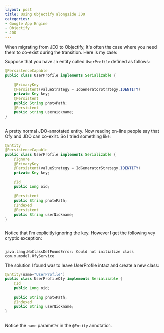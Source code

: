 ```yaml
---
layout: post
title: Using Objectify alongside JDO
categories:
- Google App Engine
- Objectify
- JDO
---
```

When migrating from JDO to Objectify, It's often the case where you need them to co-exist during the transition. Here is my case:

Suppose that you have an entity called `UserProfile` defined as follows:
```java
@PersistenceCapable
public class UserProfile implements Serializable {
    
    @PrimaryKey
    @Persistent(valueStrategy = IdGeneratorStrategy.IDENTITY)
    private Key key;
    @Persistent
    public String photoPath;
    @Persistent
    public String userNickname;
}
    
```
A pretty normal JDO-annotated entity. Now reading on-line people say that Ofy and JDO can co-exist. So I tried something like:
```java
@Entity
@PersistenceCapable
public class UserProfile implements Serializable {
    @Ignore
    @PrimaryKey
    @Persistent(valueStrategy = IdGeneratorStrategy.IDENTITY)
    private Key key;
    
    @Id
    public Long oid;
    
    @Persistent
    public String photoPath;
    @Indexed
    @Persistent
    public String userNickname;
}
    
```

Notice that I'm explicitly ignoring the key. However I get the following vey cryptic exception:
<pre><code>
java.lang.NoClassDefFoundError: Could not initialize class com.x.model.OfyService
</code></pre>

The solution I found was to leave UserProfile intact and create a new class:
```java
@Entity(name="UserProfile")
public class UserProfileOfy implements Serializable {
    @Id
    public Long oid;
    
    public String photoPath;
    @Indexed
    public String userNickname;
}
    
```
Notice the `name` parameter in the `@Entity` annotation. 
